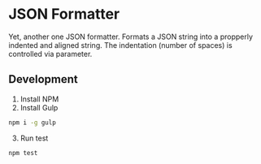 # JSON Formatter
Yet, another one JSON formatter. Formats a JSON string into a propperly indented and aligned string. The indentation (number of spaces) is controlled via parameter.

## Development
1. Install NPM
2. Install Gulp
```bash
npm i -g gulp
```
3. Run test
```bash
npm test
```